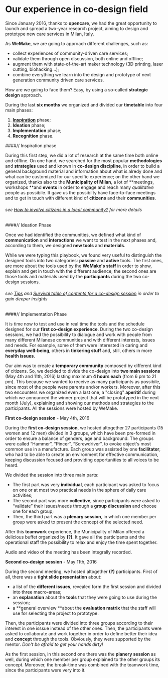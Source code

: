 # Our experience in co-design field

Since January 2016, thanks to **opencare**, we had the great opportunity to launch and spread a two-year research project, aiming to design and prototype new care services in Milan, Italy.

As **WeMake**, we are going to approach different challenges, such as:
					
* collect experiences of community-driven care services;
* validate them through open discussion, both online and offline;
* augment them with state-of-the-art maker technology (3D printing, laser cutting, biohacking...);
* combine everything we learn into the design and prototype of next generation community driven care services. 

How are we going to face them? Easy, by using a so-called **strategic design** approach. 

During the last **six months** we organized and divided our **timetable** into four main phases: 

1. **[Inspiration](Our_experience_in_co-design_filed.md#inspiration-phase)** phase; 
2. **Ideation** phase;
3. **Implementation** phase;
4. **Recognition** phase. 

####// Inspiration phase

During this first step, we did a lot of research at the same time both online and offline. On one hand, we searched for the most popular **methodologies** and **strategies** used and known in **co-design discipline**, in order to build a general background material and information about what is alredy done and what can be customized for our specific experience; on the other hand we organized, thanks also to the **Municipality of Milan**, a lot of **meetings, workshops **and **events** in order to engage and reach many *qualitative* people as possibile. It gave us the possibilty have face-to-face meetings and to get in touch with different kind of **citizens** and their **communities**.

###### see [How to involve citizens in a local community?](how_to_involve_a_local_community.md) for more details



####// Ideation Phase

Once we had identified the communities, we defined what kind of **communication** and **interactions** we want to test in the next phases and, according to them, we designed **new tools** and **materials**. 

While we were typing this playbook, we found very useful to distinguish the designed tools into two categories: **passive** and **active** tools. The first ones, are more about the tools used by the **WeMake's staff** in order to show, explain and get in touch with the different audience; the second ones are those tools and materials used by the **participants** during the two co-design sessions. 

###### see [Tips](tips.md) and [Survival table of contents for a co-design session](overview__survival_table_of_contents_for_a_co-desi.md) in order to gain deeper insights

####// Implementation Phase

It is time now to test and use in real time the tools and the schedule designed for our **first co-design experience**. During the two co-design sessions, we had the possibility to dialogue and work with people from many different Milanese communities and with different interests, issues and needs. For example, some of them were interested in caring and **everyday well-being**, others in **tinkering stuff** and, still, others in more **health issues**.

Our aim was to create a **temporary community** composed by different kind of citizens. So, we decided to divide the co-design into **two main sessions** (May 4th and 11th, 2016) lasting maximum **4 hours each** (from 6 pm to 21 pm). This because we wanted to receive as many participants as possibile, since most of the people were parents and/or workers. Moreover, after this two encounters we organized even a last one, a "closing" **aperitif** during which we announced the winner project that will be prototyped in the next month (July), explaining and showing our methods and strategies to the participants. All the sessions were hosted by WeMake.

**First co-design session** - May 4th, 2016

During the **first co-design session**, we  hosted altogether 27 participants (15 women and 12 men) divided in 3 groups, which have been pre-formed in order to ensure a balance of genders, age and background. The groups were called “Hammer”, “Pincer”, “Screwdriver”, to evoke object's most common use in a manufacture. Each group was assisted by one **facilitator**, who had to be able to create an environment for effective communication, keeping discussion focused and providing opportunities to all voices to be heard. 

We divided the session into three main parts:

* The first part was very **individual**, each participant was asked to focus on one or at most two practical needs in the sphere of daily care activities;
* The second part was more **collective**, since participants were asked to “validate” their issues/needs through a **group discussion** and choose one for each group;
* Then, the third part was a **plenary session**, in which one member per group were asked to present the concept of the selected need.

After this **teamwork** experience, the Municipality of Milan offered a delicious buffet organized by **(?)**. It gave all the participants and the operational staff the possibility to relax and enjoy the time spent together. 

Audio and video of the meeting has been integrally recorded.

**Second co-design session** - May 11th, 2016

During the second meeting, we hosted altogether **(?)** participants. First of all, there was a **tight slide presentation** about:

* a list of the **different issues**, revealed form the first session and divided into three macro-areas;
*  an **explanation** about the **tools** that they were going to use during the session;
*  a **general overview **about the **evaluation matrix** that the staff will use for selecting the project to prototype. 

Then, the participants were divided into three groups according to their interest in one isssue instead of the other ones. Then, the participants were asked to collaborate and work together in order to define better their idea and **concept** through the tools. Obviously, they were supported by the mentor. *Don't be afraid to get your hands dirty!*

As the first session, in this second one there was the **planery session** as well, during which one member per group explained to the other groups its concept. Moreover, the break-time was combined with the teamwork time, since the participants were very into it. 